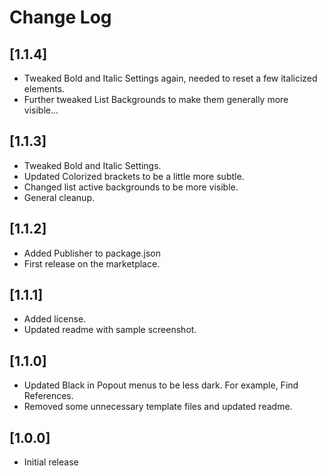 # Change Log

## [1.1.4]

- Tweaked Bold and Italic Settings again, needed to reset a few italicized elements.
- Further tweaked List Backgrounds to make them generally more visible...


## [1.1.3]

- Tweaked Bold and Italic Settings.
- Updated Colorized brackets to be a little more subtle.
- Changed list active backgrounds to be more visible.
- General cleanup.

## [1.1.2]

- Added Publisher to package.json
- First release on the marketplace.


## [1.1.1]

- Added license.
- Updated readme with sample screenshot.

## [1.1.0]

- Updated Black in Popout menus to be less dark. For example, Find References.
- Removed some unnecessary template files and updated readme.

## [1.0.0]

- Initial release
